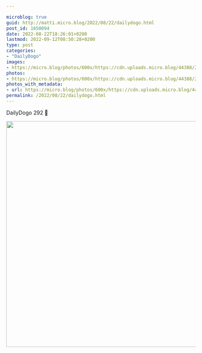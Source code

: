 ```yaml
---

microblog: true
guid: http://matti.micro.blog/2022/08/22/dailydogo.html
post_id: 1650094
date: 2022-08-22T18:26:01+0200
lastmod: 2022-09-12T08:50:28+0200
type: post
categories:
- "DailyDogo"
images:
- https://micro.blog/photos/600x/https://cdn.uploads.micro.blog/44388/2022/ec823736be.jpg
photos:
- https://micro.blog/photos/600x/https://cdn.uploads.micro.blog/44388/2022/ec823736be.jpg
photos_with_metadata:
- url: https://micro.blog/photos/600x/https://cdn.uploads.micro.blog/44388/2022/ec823736be.jpg
permalink: /2022/08/22/dailydogo.html
---
```

DailyDogo 292 🐶

<img src="https://micro.blog/photos/600x/https://blog.martin-haehnel.de/uploads/2022/ec823736be.jpg" width="600" height="600" alt="" />
